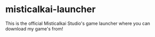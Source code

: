 # misticalkai-launcher
This is the official Misticalkai Studio's game launcher where you can download my game's from!
